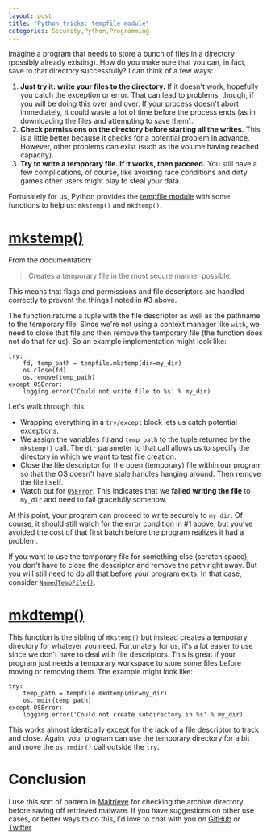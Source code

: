 ```yaml
---
layout: post
title: "Python tricks: tempfile module"
categories: Security,Python,Programming
---
```


Imagine a program that needs to store a bunch of files in a directory (possibly already existing). How do you make sure that you can, in fact, save to that directory successfully? I can think of a few ways:

1. **Just try it: write your files to the directory.** If it doesn't work, hopefully you catch the exception or error. That can lead to problems, though, if you will be doing this over and over. If your process doesn't abort immediately, it could waste a lot of time before the process ends (as in downloading the files and attempting to save them).
1. **Check permissions on the directory before starting all the writes.** This is a little better because it checks for a potential problem in advance. However, other problems can exist (such as the volume having reached capacity).
1. **Try to write a temporary file. If it works, then proceed.** You still have a few complications, of course, like avoiding race conditions and dirty games other users might play to steal your data.

Fortunately for us, Python provides the [tempfile module](https://docs.python.org/2/library/tempfile.html) with some functions to help us: `mkstemp()` and `mkdtemp()`.

# [mkstemp()](https://docs.python.org/2/library/tempfile.html#tempfile.mkstemp)

From the documentation:

> Creates a temporary file in the most secure manner possible.

This means that flags and permissions and file descriptors are handled correctly to prevent the things I noted in #3 above.

The function returns a tuple with the file descriptor as well as the pathname to the temporary file. Since we're not using a context manager like `with`, we need to close that file and then remove the temporary file (the function does not do that for us). So an example implementation might look like:

```
try:
    fd, temp_path = tempfile.mkstemp(dir=my_dir)
    os.close(fd)
    os.remove(temp_path)
except OSError:
    logging.error('Could not write file to %s' % my_dir)
```

Let's walk through this:

- Wrapping everything in a `try/except` block lets us catch potential exceptions.
- We assign the variables `fd` and `temp_path` to the tuple returned by the `mkstemp()` call. The `dir` parameter to that call allows us to specify the directory in which we want to test file creation.
- Close the file descriptor for the open (temporary) file within our program so that the OS doesn't have stale handles hanging around. Then remove the file itself.
- Watch out for [`OSError`](https://docs.python.org/2/library/exceptions.html#exceptions.OSError). This indicates that we **failed writing the file** to `my_dir` and need to fail gracefully somehow.

At this point, your program can proceed to write securely to `my_dir`. Of course, it should still watch for the error condition in #1 above, but you've avoided the cost of that first batch before the program realizes it had a problem.

If you want to use the temporary file for something else (scratch space), you don't have to close the descriptor and remove the path right away. But you will still need to do all that before your program exits. In that case, consider [`NamedTempFile()`](https://docs.python.org/2.7/library/tempfile.html#tempfile.NamedTemporaryFile).

# [mkdtemp()](https://docs.python.org/2/library/tempfile.html#tempfile.mkdtemp)

This function is the sibling of `mkstemp()` but instead creates a temporary directory for whatever you need. Fortunately for us, it's a lot easier to use since we don't have to deal with file descriptors. This is great if your program just needs a temporary workspace to store some files before moving or removing them. The example might look like:

```
try:
    temp_path = tempfile.mkdtemp(dir=my_dir)
    os.rmdir(temp_path)
except OSError:
    logging.error('Could not create subdirectory in %s' % my_dir)
```

This works almost identically except for the lack of a file descriptor to track and close. Again, your program can use the temporary directory for a bit and move the `os.rmdir()` call outside the `try`.

# Conclusion

I use this sort of pattern in [Maltrieve](http://maltrieve.org) for checking the archive directory before saving off retrieved malware. If you have suggestions on other use cases, or better ways to do this, I'd love to chat with you on [GitHub](https://github.com/krmaxwell/krmaxwell.github.io/pull/68) or [Twitter](https://twitter.com/kylemaxwell).
